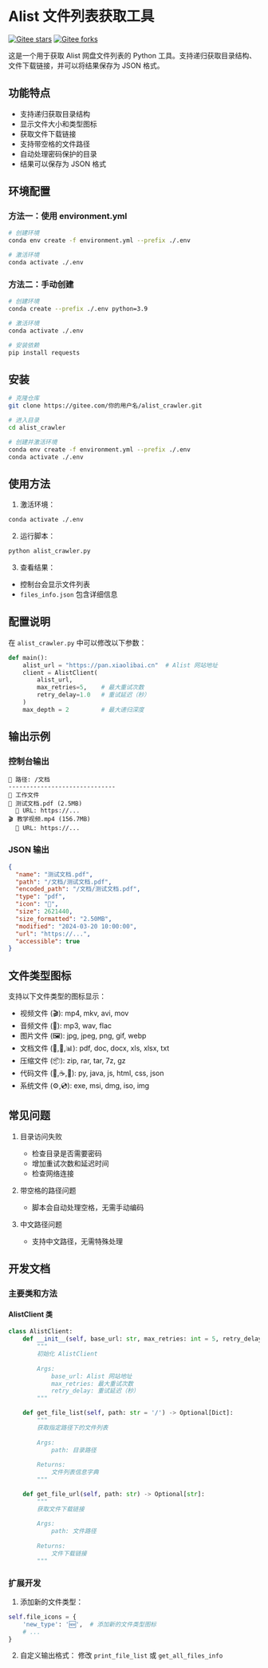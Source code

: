 # Alist 文件列表获取工具

[![Gitee stars](https://gitee.com/你的用户名/alist_crawler/badge/star.svg?theme=dark)](https://gitee.com/你的用户名/alist_crawler)
[![Gitee forks](https://gitee.com/你的用户名/alist_crawler/badge/fork.svg?theme=dark)](https://gitee.com/你的用户名/alist_crawler)

这是一个用于获取 Alist 网盘文件列表的 Python 工具。支持递归获取目录结构、文件下载链接，并可以将结果保存为 JSON 格式。

## 功能特点

- 支持递归获取目录结构
- 显示文件大小和类型图标
- 获取文件下载链接
- 支持带空格的文件路径
- 自动处理密码保护的目录
- 结果可以保存为 JSON 格式

## 环境配置

### 方法一：使用 environment.yml

```bash
# 创建环境
conda env create -f environment.yml --prefix ./.env

# 激活环境
conda activate ./.env
```

### 方法二：手动创建

```bash
# 创建环境
conda create --prefix ./.env python=3.9

# 激活环境
conda activate ./.env

# 安装依赖
pip install requests
```

## 安装

```bash
# 克隆仓库
git clone https://gitee.com/你的用户名/alist_crawler.git

# 进入目录
cd alist_crawler

# 创建并激活环境
conda env create -f environment.yml --prefix ./.env
conda activate ./.env
```

## 使用方法

1. 激活环境：
```bash
conda activate ./.env
```

2. 运行脚本：
```bash
python alist_crawler.py
```

3. 查看结果：
- 控制台会显示文件列表
- `files_info.json` 包含详细信息

## 配置说明

在 `alist_crawler.py` 中可以修改以下参数：

```python
def main():
    alist_url = "https://pan.xiaolibai.cn"  # Alist 网站地址
    client = AlistClient(
        alist_url,
        max_retries=5,    # 最大重试次数
        retry_delay=1.0   # 重试延迟（秒）
    )
    max_depth = 2         # 最大递归深度
```

## 输出示例

### 控制台输出
```
📂 路径: /文档
------------------------------
📁 工作文件
📄 测试文档.pdf (2.5MB)
  🔗 URL: https://...
🎬 教学视频.mp4 (156.7MB)
  🔗 URL: https://...
```

### JSON 输出
```json
{
  "name": "测试文档.pdf",
  "path": "/文档/测试文档.pdf",
  "encoded_path": "/文档/测试文档.pdf",
  "type": "pdf",
  "icon": "📄",
  "size": 2621440,
  "size_formatted": "2.50MB",
  "modified": "2024-03-20 10:00:00",
  "url": "https://...",
  "accessible": true
}
```

## 文件类型图标

支持以下文件类型的图标显示：

- 视频文件 (🎬): mp4, mkv, avi, mov
- 音频文件 (🎵): mp3, wav, flac
- 图片文件 (🖼️): jpg, jpeg, png, gif, webp
- 文档文件 (📄,📝,📊): pdf, doc, docx, xls, xlsx, txt
- 压缩文件 (📦): zip, rar, tar, 7z, gz
- 代码文件 (🐍,☕,📜): py, java, js, html, css, json
- 系统文件 (⚙️,💿): exe, msi, dmg, iso, img

## 常见问题

1. 目录访问失败
   - 检查目录是否需要密码
   - 增加重试次数和延迟时间
   - 检查网络连接

2. 带空格的路径问题
   - 脚本会自动处理空格，无需手动编码

3. 中文路径问题
   - 支持中文路径，无需特殊处理

## 开发文档

### 主要类和方法

#### AlistClient 类

```python
class AlistClient:
    def __init__(self, base_url: str, max_retries: int = 5, retry_delay: float = 1.0):
        """
        初始化 AlistClient
        
        Args:
            base_url: Alist 网站地址
            max_retries: 最大重试次数
            retry_delay: 重试延迟（秒）
        """

    def get_file_list(self, path: str = '/') -> Optional[Dict]:
        """
        获取指定路径下的文件列表
        
        Args:
            path: 目录路径
            
        Returns:
            文件列表信息字典
        """

    def get_file_url(self, path: str) -> Optional[str]:
        """
        获取文件下载链接
        
        Args:
            path: 文件路径
            
        Returns:
            文件下载链接
        """
```

### 扩展开发

1. 添加新的文件类型：
```python
self.file_icons = {
    'new_type': '🆕',  # 添加新的文件类型图标
    # ...
}
```

2. 自定义输出格式：
修改 `print_file_list` 或 `get_all_files_info`
